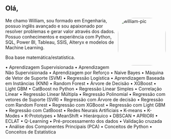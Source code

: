 ## Olá, 

<div>
  
<img align="right" alt="william-pic" height="150" style="border-radius:50px;" src="https://dkrn4sk0rn31v.cloudfront.net/uploads/2020/10/big-data-x-data-analytics-x-data-science-quais-as-diferencas.png">
  
<div>

<div>

Me chamo William, sou formado em Engenharia, possuo inglês avançado e sou apaixonado por resolver problemas e gerar valor através dos dados. 
Possuo conhecimentos e experiência com Python, SQL, Power BI, Tableau, SSIS, Alteryx e modelos de Machine Learning. 

Boa base matemática/estatística.
  
• Aprendizagem Supervisionada
•	Aprendizagem Não Supervisionada
•	Aprendizagem por Reforço
•	Naive Bayes
•	Máquina de Vetor de Suporte (SVM)
•	Regressão Logística
•	Aprendizagem Baseada em Instâncias (KNN)
•	Random Forest
•	Árvore de Decisão
•	XGBoost
•	Light GBM
•	CatBoost no Python
•	Regressão Linear Simples
•	Correlação Linear
•	Regressão Linear Múltipla
•	Regressão Polinomial
•	Regressão com vetores de Suporte (SVR)
•	Regressão com Árvore de decisão
•	Regressão com Random Forest
•	Regressão com XGBoost
•	Regressão com Light GBM
•	Regressão com CatBoost
•	Redes Neurais Artificiais
•	K-means
•	K-Modes
•	K-Prototypes
•	MeanShift
•	Hierárquico
•	DBSCAN
•	APRIORI
•	ECLAT
•	Q-Learning
•	Pré-processamento dos dados
•	Validação cruzada
•	Análise dos Componentes Principais (PCA)
•	Conceitos de Python
•	Conceitos de Estatística



<div>
  

  

  
                         
                  
